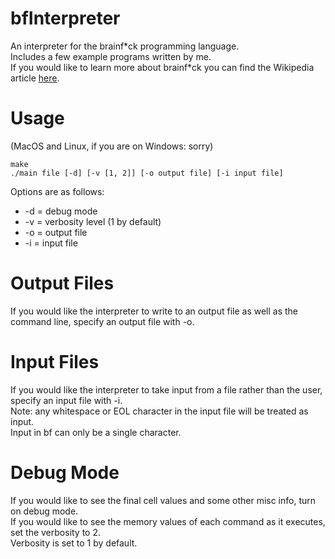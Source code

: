 # bfInterpreter  
An interpreter for the brainf\*ck programming language.  
Includes a few example programs written by me.  
If you would like to learn more about brainf\*ck you can find the Wikipedia article [here](https://en.wikipedia.org/wiki/Brainfuck).  
# Usage  
(MacOS and Linux, if you are on Windows: sorry)  
  
    make  
    ./main file [-d] [-v [1, 2]] [-o output file] [-i input file]  
Options are as follows:  
* -d = debug mode
* -v = verbosity level (1 by default)  
* -o = output file  
* -i = input file
# Output Files  
If you would like the interpreter to write to an output file as well as the command line, specify an output file with -o.  
# Input Files  
If you would like the interpreter to take input from a file rather than the user, specify an input file with -i.  
Note: any whitespace or EOL character in the input file will be treated as input.  
Input in bf can only be a single character.  
# Debug Mode
If you would like to see the final cell values and some other misc info, turn on debug mode.  
If you would like to see the memory values of each command as it executes, set the verbosity to 2.  
Verbosity is set to 1 by default.
